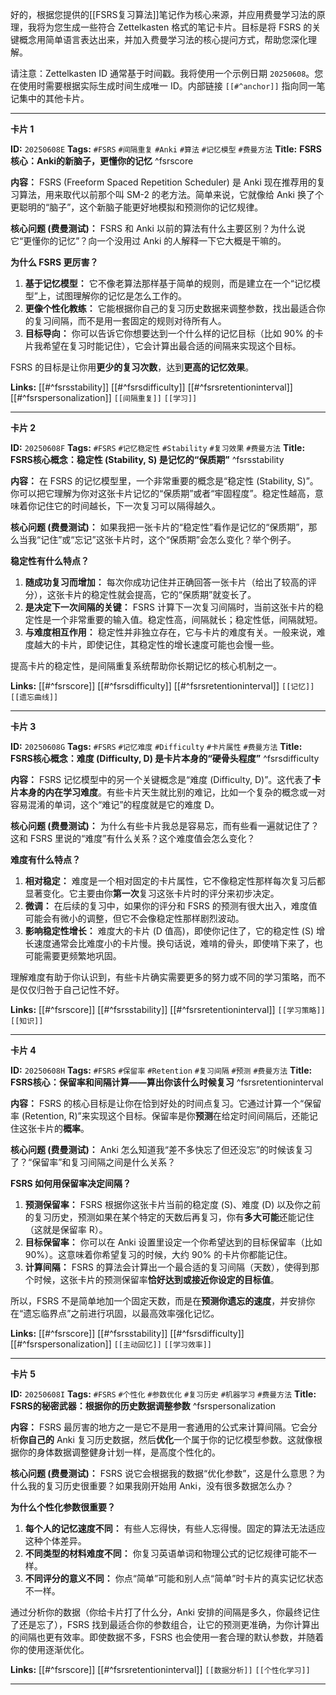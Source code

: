 好的，根据您提供的[[FSRS复习算法]]笔记作为核心来源，并应用费曼学习法的原理，我将为您生成一些符合 Zettelkasten 格式的笔记卡片。目标是将 FSRS 的关键概念用简单语言表达出来，并加入费曼学习法的核心提问方式，帮助您深化理解。

请注意：Zettelkasten ID 通常基于时间戳。我将使用一个示例日期 `20250608`。您在使用时需要根据实际生成时间生成唯一 ID。内部链接 `[[#^anchor]]` 指向同一笔记集中的其他卡片。

---

**卡片 1**

**ID:** `20250608E`
**Tags:** `#FSRS` `#间隔重复` `#Anki` `#算法` `#记忆模型` `#费曼方法`
**Title:** **FSRS核心：Anki的新脑子，更懂你的记忆** ^fsrscore

**内容：**
FSRS (Freeform Spaced Repetition Scheduler) 是 Anki 现在推荐用的复习算法，用来取代以前那个叫 SM-2 的老方法。简单来说，它就像给 Anki 换了个更聪明的“脑子”，这个新脑子能更好地模拟和预测你的记忆规律。

**核心问题 (费曼测试)：** FSRS 和 Anki 以前的算法有什么主要区别？为什么说它“更懂你的记忆”？向一个没用过 Anki 的人解释一下它大概是干嘛的。

**为什么 FSRS 更厉害？**
1.  **基于记忆模型：** 它不像老算法那样基于简单的规则，而是建立在一个“记忆模型”上，试图理解你的记忆是怎么工作的。
2.  **更像个性化教练：** 它能根据你自己的复习历史数据来调整参数，找出最适合你的复习间隔，而不是用一套固定的规则对待所有人。
3.  **目标导向：** 你可以告诉它你想要达到一个什么样的记忆目标（比如 90% 的卡片我希望在复习时能记住），它会计算出最合适的间隔来实现这个目标。

FSRS 的目标是让你用**更少的复习次数**，达到**更高的记忆效果**。

**Links:** [[#^fsrsstability]] [[#^fsrsdifficulty]] [[#^fsrsretentioninterval]] [[#^fsrspersonalization]] `[[间隔重复]]` `[[学习]]`

---

**卡片 2**

**ID:** `20250608F`
**Tags:** `#FSRS` `#记忆稳定性` `#Stability` `#复习效果` `#费曼方法`
**Title:** **FSRS核心概念：稳定性 (Stability, S) 是记忆的“保质期”** ^fsrsstability

**内容：**
在 FSRS 的记忆模型里，一个非常重要的概念是“稳定性 (Stability, S)”。你可以把它理解为你对这张卡片记忆的“保质期”或者“牢固程度”。稳定性越高，意味着你记住它的时间越长，下一次复习可以隔得越久。

**核心问题 (费曼测试)：** 如果我把一张卡片的“稳定性”看作是记忆的“保质期”，那么当我“记住”或“忘记”这张卡片时，这个“保质期”会怎么变化？举个例子。

**稳定性有什么特点？**
1.  **随成功复习而增加：** 每次你成功记住并正确回答一张卡片（给出了较高的评分），这张卡片的稳定性就会提高，它的“保质期”就变长了。
2.  **是决定下一次间隔的关键：** FSRS 计算下一次复习间隔时，当前这张卡片的稳定性是一个非常重要的输入值。稳定性高，间隔就长；稳定性低，间隔就短。
3.  **与难度相互作用：** 稳定性并非独立存在，它与卡片的难度有关。一般来说，难度越大的卡片，即使记住，其稳定性的增长速度可能也会慢一些。

提高卡片的稳定性，是间隔重复系统帮助你长期记忆的核心机制之一。

**Links:** [[#^fsrscore]] [[#^fsrsdifficulty]] [[#^fsrsretentioninterval]] `[[记忆]]` `[[遗忘曲线]]`

---

**卡片 3**

**ID:** `20250608G`
**Tags:** `#FSRS` `#记忆难度` `#Difficulty` `#卡片属性` `#费曼方法`
**Title:** **FSRS核心概念：难度 (Difficulty, D) 是卡片本身的“硬骨头程度”** ^fsrsdifficulty

**内容：**
FSRS 记忆模型中的另一个关键概念是“难度 (Difficulty, D)”。这代表了**卡片本身的内在学习难度**。有些卡片天生就比别的难记，比如一个复杂的概念或一对容易混淆的单词，这个“难记”的程度就是它的难度 D。

**核心问题 (费曼测试)：** 为什么有些卡片我总是容易忘，而有些看一遍就记住了？这和 FSRS 里说的“难度”有什么关系？这个难度值会怎么变化？

**难度有什么特点？**
1.  **相对稳定：** 难度是一个相对固定的卡片属性，它不像稳定性那样每次复习后都显著变化。它主要由你**第一次**复习这张卡片时的评分来初步决定。
2.  **微调：** 在后续的复习中，如果你的评分和 FSRS 的预测有很大出入，难度值可能会有微小的调整，但它不会像稳定性那样剧烈波动。
3.  **影响稳定性增长：** 难度大的卡片 (D 值高)，即使你记住了，它的稳定性 (S) 增长速度通常会比难度小的卡片慢。换句话说，难啃的骨头，即使啃下来了，也可能需要更频繁地巩固。

理解难度有助于你认识到，有些卡片确实需要更多的努力或不同的学习策略，而不是仅仅归咎于自己记性不好。

**Links:** [[#^fsrscore]] [[#^fsrsstability]] [[#^fsrsretentioninterval]] `[[学习策略]]` `[[知识]]`

---

**卡片 4**

**ID:** `20250608H`
**Tags:** `#FSRS` `#保留率` `#Retention` `#复习间隔` `#预测` `#费曼方法`
**Title:** **FSRS核心：保留率和间隔计算——算出你该什么时候复习** ^fsrsretentioninterval

**内容：**
FSRS 的核心目标是让你在恰到好处的时间点复习。它通过计算一个“保留率 (Retention, R)”来实现这个目标。保留率是你**预测**在给定时间间隔后，还能记住这张卡片的**概率**。

**核心问题 (费曼测试)：** Anki 怎么知道我“差不多快忘了但还没忘”的时候该复习了？“保留率”和复习间隔之间是什么关系？

**FSRS 如何用保留率决定间隔？**
1.  **预测保留率：** FSRS 根据你这张卡片当前的稳定度 (S)、难度 (D) 以及你之前的复习历史，预测如果在某个特定的天数后再复习，你有**多大可能**还能记住（这就是保留率 R）。
2.  **目标保留率：** 你可以在 Anki 设置里设定一个你希望达到的目标保留率（比如 90%）。这意味着你希望复习的时候，大约 90% 的卡片你都能记住。
3.  **计算间隔：** FSRS 的算法会计算出一个最合适的复习间隔（天数），使得到那个时候，这张卡片的预测保留率**恰好达到或接近你设定的目标值**。

所以，FSRS 不是简单地加一个固定天数，而是在**预测你遗忘的速度**，并安排你在“遗忘临界点”之前进行巩固，以最高效率强化记忆。

**Links:** [[#^fsrscore]] [[#^fsrsstability]] [[#^fsrsdifficulty]] [[#^fsrspersonalization]] `[[主动回忆]]` `[[学习效率]]`

---

**卡片 5**

**ID:** `20250608I`
**Tags:** `#FSRS` `#个性化` `#参数优化` `#复习历史` `#机器学习` `#费曼方法`
**Title:** **FSRS的秘密武器：根据你的历史数据调整参数** ^fsrspersonalization

**内容：**
FSRS 最厉害的地方之一是它不是用一套通用的公式来计算间隔。它会分析**你自己的** Anki 复习历史数据，然后**优化**一个属于你的记忆模型参数。这就像根据你的身体数据调整健身计划一样，是高度个性化的。

**核心问题 (费曼测试)：** FSRS 说它会根据我的数据“优化参数”，这是什么意思？为什么我的复习历史很重要？如果我刚开始用 Anki，没有很多数据怎么办？

**为什么个性化参数很重要？**
1.  **每个人的记忆速度不同：** 有些人忘得快，有些人忘得慢。固定的算法无法适应这种个体差异。
2.  **不同类型的材料难度不同：** 你复习英语单词和物理公式的记忆规律可能不一样。
3.  **不同评分的意义不同：** 你点“简单”可能和别人点“简单”时卡片的真实记忆状态不一样。

通过分析你的数据（你给卡片打了什么分，Anki 安排的间隔是多久，你最终记住了还是忘了），FSRS 找到最适合你的参数组合，让它的预测更准确，为你计算出的间隔也更有效率。即使数据不多，FSRS 也会使用一套合理的默认参数，并随着你的使用逐渐优化。

**Links:** [[#^fsrscore]] [[#^fsrsretentioninterval]] `[[数据分析]]` `[[个性化学习]]`

---